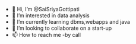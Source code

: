 - 👋 Hi, I’m @SaiSriyaGottipati
- 👀 I’m interested in data analysis
- 🌱 I’m currently learning dbms,webapps and java
- 💞️ I’m looking to collaborate on a start-up
- 📫 How to reach me -by call

<!---
SaiSriyaGottipati/SaiSriyaGottipati is a ✨ special ✨ repository because its `README.md` (this file) appears on your GitHub profile.
You can click the Preview link to take a look at your changes.
--->
